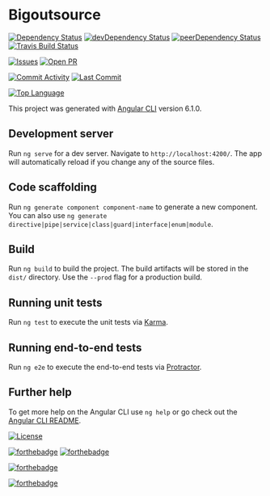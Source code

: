 # Bigoutsource

[![Dependency Status](https://david-dm.org/iamjigz/bigoutsource.svg?longCache=true&style=for-the-badge)](https://david-dm.org/iamjigz/bigoutsource)
[![devDependency Status](https://david-dm.org/iamjigz/bigoutsource/dev-status.svg?longCache=true&style=for-the-badge)](https://david-dm.org/iamjigz/bigoutsource#info=devDependencies)
[![peerDependency Status](https://david-dm.org/iamjigz/bigoutsource/peer-status.svg?longCache=true&style=for-the-badge)](https://david-dm.org/iamjigz/bigoutsource#info=peerDependencies)
[![Travis Build Status](https://travis-ci.com/iamjigz/bigoutsource.png?branch=master)](https://travis-ci.com/iamjigz/bigoutsource)

[![Issues](https://img.shields.io/github/issues/iamjigz/bigoutsource.svg?longCache=true&style=for-the-badge)](https://github.com/iamjigz/bigoutsource/issues)
[![Open PR](https://img.shields.io/github/issues-pr/iamjigz/bigoutsource.svg?longCache=true&style=for-the-badge)](https://github.com/iamjigz/bigoutsource/pulls)

[![Commit Activity](https://img.shields.io/github/commit-activity/y/iamjigz/bigoutsource.svg?longCache=true&style=for-the-badge)](https://github.com/iamjigz/bigoutsource/graphs/commit-activity)
[![Last Commit](https://img.shields.io/github/last-commit/iamjigz/bigoutsource.svg?longCache=true&style=for-the-badge)](https://github.com/iamjigz/bigoutsource/graphs/code-frequency)

[![Top Language](https://img.shields.io/github/languages/top/iamjigz/bigoutsource.svg?longCache=true&style=for-the-badge)](https://img.shields.io/github/languages/top/iamjigz/bigoutsource.svg)

This project was generated with [Angular CLI](https://github.com/angular/angular-cli) version 6.1.0.

## Development server

Run `ng serve` for a dev server. Navigate to `http://localhost:4200/`. The app will automatically reload if you change any of the source files.

## Code scaffolding

Run `ng generate component component-name` to generate a new component. You can also use `ng generate directive|pipe|service|class|guard|interface|enum|module`.

## Build

Run `ng build` to build the project. The build artifacts will be stored in the `dist/` directory. Use the `--prod` flag for a production build.

## Running unit tests

Run `ng test` to execute the unit tests via [Karma](https://karma-runner.github.io).

## Running end-to-end tests

Run `ng e2e` to execute the end-to-end tests via [Protractor](http://www.protractortest.org/).

## Further help

To get more help on the Angular CLI use `ng help` or go check out the [Angular CLI README](https://github.com/angular/angular-cli/blob/master/README.md).

[![License](https://img.shields.io/github/license/iamjigz/bigoutsource.svg?longCache=true&style=for-the-badge)](https://img.shields.io/github/license/iamjigz/bigoutsource)

[![forthebadge](https://forthebadge.com/images/badges/kinda-sfw.svg)](https://forthebadge.com)
[![forthebadge](https://forthebadge.com/images/badges/60-percent-of-the-time-works-every-time.svg)](https://forthebadge.com)

[![forthebadge](https://forthebadge.com/images/badges/powered-by-responsibility.svg)](https://forthebadge.com)

[![forthebadge](https://forthebadge.com/images/badges/uses-badges.svg)](https://forthebadge.com)
